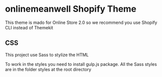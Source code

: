 # onlinemeanwell Shopify Theme

This theme is mado for Online Store 2.0 so we recommend you use Shopify CLI instead of Themekit

## CSS

This project use Sass to stylize the HTML

To work in the styles you need to install gulp.js package.
All the Sass styles are in the folder styles at the root directory
